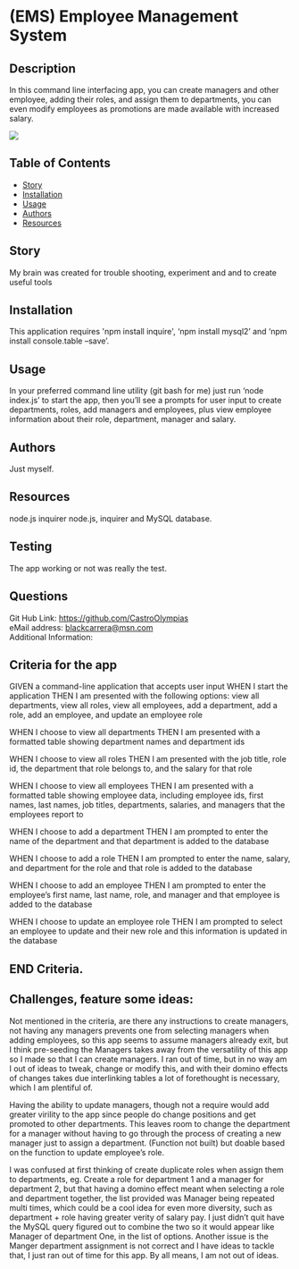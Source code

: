 

# (EMS) Employee Management System

## Description
  In this command line interfacing app, you can create managers and other employee, adding their roles, and assign them to departments, you can even modify employees as promotions are made available with increased salary.

<img src="https://github.com/CastroOlympias/Employee-Manager/blob/main/media/demo/Employee%20Manager%20System.gif"/>

## Table of Contents
- [Story](#Story)
- [Installation](#Installation)
- [Usage](#Usage)
- [Authors](#Authors)
- [Resources](#Resources)


## Story
  My brain was created for trouble shooting, experiment and and to create useful tools

## Installation
  This application requires 'npm install inquire', ‘npm install mysql2’ and ‘npm install console.table –save’.

## Usage
  In your preferred command line utility (git bash for me) just run ‘node index.js’ to start the app, then you’ll see a prompts for user input to create departments, roles, add managers and employees, plus view employee information about their role, department, manager and salary.

## Authors
  Just myself.



## Resources
  node.js inquirer node.js, inquirer and MySQL database.

## Testing
  The app working or not was really the test.  

## Questions
  Git Hub Link: https://github.com/CastroOlympias
  <br>
  eMail address: blackcarrera@msn.com
  <br>
  Additional Information:

  ## Criteria for the app
  
  GIVEN a command-line application that accepts user input
  WHEN I start the application
  THEN I am presented with the following options: view all departments, view all roles, view all employees, add a department, add a role, add an employee, and update an employee role

  WHEN I choose to view all departments
  THEN I am presented with a formatted table showing department names and department ids

  WHEN I choose to view all roles
  THEN I am presented with the job title, role id, the department that role belongs to, and the salary for that role

  WHEN I choose to view all employees
  THEN I am presented with a formatted table showing employee data, including employee ids, first names, last names, job titles, departments, salaries, and managers that the employees report to

  WHEN I choose to add a department
  THEN I am prompted to enter the name of the department and that department is added to the database

  WHEN I choose to add a role
  THEN I am prompted to enter the name, salary, and department for the role and that role is added to the database

  WHEN I choose to add an employee
  THEN I am prompted to enter the employee’s first name, last name, role, and manager and that employee is added to the database

  WHEN I choose to update an employee role
  THEN I am prompted to select an employee to update and their new role and this information is updated in the database

  ## END Criteria.

  ## Challenges, feature some ideas:

  Not mentioned in the criteria, are there any instructions to create managers, not having any managers prevents one from selecting managers when adding employees, so this app seems to assume managers already exit, but I think pre-seeding the Managers takes away from the versatility of this app so I made so that I can create managers. I ran out of time, but in no way am I out of ideas to tweak, change or modify this, and with their domino effects of changes takes due interlinking tables a lot of forethought is necessary, which I am plentiful of.

  Having the ability to update managers, though not a require would add greater virility to the app since people do change positions and get promoted to other departments. This leaves room to change the department for a manager without having to go through the process of creating a new manager just to assign a department. (Function not built) but doable based on the function to update employee’s role.

  I was confused at first thinking of create duplicate roles when assign them to departments, eg. Create a role for department 1 and a manager for department 2, but that having a domino effect meant when selecting a role and department together, the list provided was Manager being repeated multi times, which could be a cool idea for even more diversity, such as department + role having greater verity of salary pay. I just didn’t quit have the MySQL query figured out to combine the two so it would appear like Manager of department One, in the list of options.
  Another issue is the Manger department assignment is not correct and I have ideas to tackle that, I just ran out of time for this app.
  By all means, I am not out of ideas.

